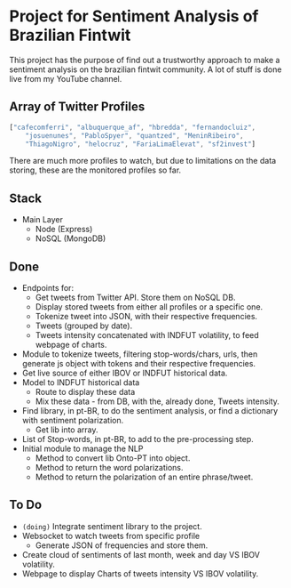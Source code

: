 # Project for **Sentiment Analysis** of Brazilian Fintwit

This project has the purpose of find out a trustworthy approach to make a sentiment analysis on the brazilian fintwit community. A lot of stuff is done live from my YouTube channel.

## Array of Twitter Profiles

```javascript
["cafecomferri", "albuquerque_af", "hbredda", "fernandocluiz",
    "josuenunes", "PabloSpyer", "quantzed", "MeninRibeiro",
    "ThiagoNigro", "helocruz", "FariaLimaElevat", "sf2invest"]
``` 

There are much more profiles to watch, but due to limitations on the data storing, these are the monitored profiles so far.

## Stack

- Main Layer
    - Node (Express)
    - NoSQL (MongoDB)

## Done

- Endpoints for:
    - Get tweets from Twitter API. Store them on NoSQL DB.
    - Display stored tweets from either all profiles or a specific one.
    - Tokenize tweet into JSON, with their respective frequencies.
    - Tweets (grouped by date).
    - Tweets intensity concatenated with INDFUT volatility, to feed webpage of charts.
- Module to tokenize tweets, filtering stop-words/chars, urls, then generate js object with tokens and their respective frequencies.
- Get live source of either IBOV or INDFUT historical data.
- Model to INDFUT historical data
    - Route to display these data
    - Mix these data - from DB, with the, already done, Tweets intensity.  
- Find library, in pt-BR, to do the sentiment analysis, or find a dictionary with sentiment polarization.
    - Get lib into array.
- List of Stop-words, in pt-BR, to add to the pre-processing step.
- Initial module to manage the NLP
    - Method to convert lib Onto-PT into object.
    - Method to return the word polarizations.  
    - Method to return the polarization of an entire phrase/tweet.

## To Do

- `(doing)` Integrate sentiment library to the project.
- Websocket to watch tweets from specific profile
	- Generate JSON of frequencies and store them.
- Create cloud of sentiments of last month, week and day VS IBOV volatility.
- Webpage to display Charts of tweets intensity VS IBOV volatility.
